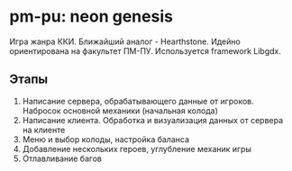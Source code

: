 # pm-pu: neon genesis
Игра жанра ККИ. Ближайший аналог - Hearthstone. Идейно ориентирована на факультет ПМ-ПУ. Используется framework Libgdx. 
## Этапы 
1. Написание сервера, обрабатывающего данные от игроков. Набросок основной механики (начальная колода) 
2. Написание клиента. Обработка и визуализация данных от сервера на клиенте 
3. Меню и выбор колоды, настройка баланса 
4. Добавление нескольких героев, углубление механик игры 
5. Отлавливание багов
